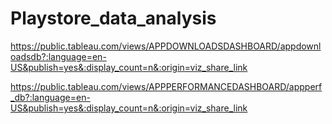 # Playstore_data_analysis


<!--- app download dashboard embed  --->

https://public.tableau.com/views/APPDOWNLOADSDASHBOARD/appdownloadsdb?:language=en-US&publish=yes&:display_count=n&:origin=viz_share_link

<!--- app performance dashboard embed  --->

https://public.tableau.com/views/APPPERFORMANCEDASHBOARD/appperf_db?:language=en-US&publish=yes&:display_count=n&:origin=viz_share_link
